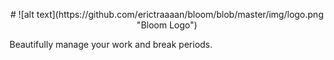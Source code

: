 <p align="center">
# ![alt text](https://github.com/erictraaaan/bloom/blob/master/img/logo.png "Bloom Logo")
</p>

Beautifully manage your work and break periods.
